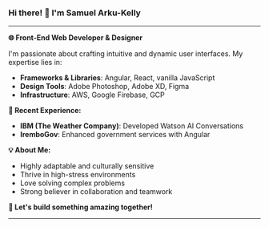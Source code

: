 ### Hi there! 👋 I'm Samuel Arku-Kelly
---

**🌐 Front-End Web Developer & Designer**

I'm passionate about crafting intuitive and dynamic user interfaces. My expertise lies in:
- **Frameworks & Libraries**: Angular, React, vanilla JavaScript
- **Design Tools**: Adobe Photoshop, Adobe XD, Figma
- **Infrastructure**: AWS, Google Firebase, GCP

**🔧 Recent Experience:**
- **IBM (The Weather Company)**: Developed Watson AI Conversations
- **IremboGov**: Enhanced government services with Angular

**💡 About Me:**
- Highly adaptable and culturally sensitive
- Thrive in high-stress environments
- Love solving complex problems
- Strong believer in collaboration and teamwork

**🚀 Let's build something amazing together!**

---
